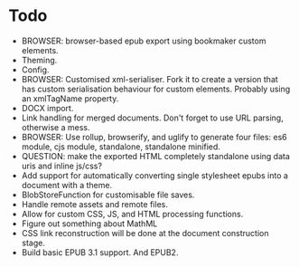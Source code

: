 # Todo

* BROWSER: browser-based epub export using bookmaker custom elements.
* Theming.
* Config.
* BROWSER: Customised xml-serialiser. Fork it to create a version that has custom serialisation behaviour for custom elements. Probably using an xmlTagName property.
* DOCX import.
* Link handling for merged documents. Don't forget to use URL parsing, otherwise a mess.
* BROWSER: Use rollup, browserify, and uglify to generate four files: es6 module, cjs module, standalone, standalone minified.
* QUESTION: make the exported HTML completely standalone using data uris and inline js/css?
* Add support for automatically converting single stylesheet epubs into a document with a theme.
* BlobStoreFunction for customisable file saves.
* Handle remote assets and remote files.
* Allow for custom CSS, JS, and HTML processing functions.
* Figure out something about MathML
* CSS link reconstruction will be done at the document construction stage.
* Build basic EPUB 3.1 support. And EPUB2.
